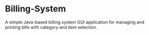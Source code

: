 # Billing-System
A simple Java-based billing system GUI application for managing and printing bills with category and item selection.
